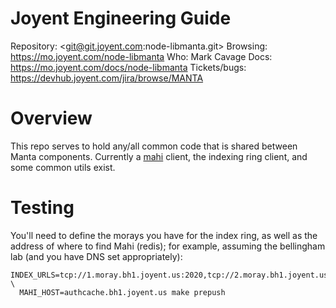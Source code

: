 # Joyent Engineering Guide

Repository: <git@git.joyent.com:node-libmanta.git>
Browsing: <https://mo.joyent.com/node-libmanta>
Who: Mark Cavage
Docs: <https://mo.joyent.com/docs/node-libmanta>
Tickets/bugs: <https://devhub.joyent.com/jira/browse/MANTA>


# Overview

This repo serves to hold any/all common code that is shared between Manta
components.  Currently a [mahi](https://mo.joyent.com/docs/mahi) client,
the indexing ring client, and some common utils exist.

# Testing

You'll need to define the morays you have for the index ring, as well as the
address of where to find Mahi (redis); for example, assuming the bellingham
lab (and you have DNS set appropriately):

```
INDEX_URLS=tcp://1.moray.bh1.joyent.us:2020,tcp://2.moray.bh1.joyent.us:2020 \
  MAHI_HOST=authcache.bh1.joyent.us make prepush
```
